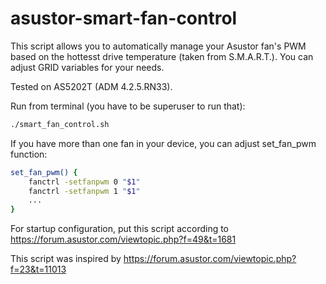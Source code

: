 # asustor-smart-fan-control

This script allows you to automatically manage your Asustor fan's PWM based on the hottesst drive temperature (taken from S.M.A.R.T.).
You can adjust GRID variables for your needs.

Tested on AS5202T (ADM 4.2.5.RN33).

Run from terminal (you have to be superuser to run that):
```bash
./smart_fan_control.sh
```

If you have more than one fan in your device, you can adjust set_fan_pwm function:
```bash
set_fan_pwm() {
    fanctrl -setfanpwm 0 "$1"
    fanctrl -setfanpwm 1 "$1"
    ...
}
```

For startup configuration, put this script according to https://forum.asustor.com/viewtopic.php?f=49&t=1681

This script was inspired by https://forum.asustor.com/viewtopic.php?f=23&t=11013
